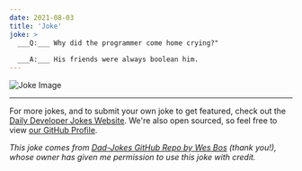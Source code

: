 ```yaml
---
date: 2021-08-03
title: 'Joke'
joke: >
  ___Q:___ Why did the programmer come home crying?"
  
  ___A:___ His friends were always boolean him.
---
```



![Joke Image](https://private.xtrp.io/projects/DailyDeveloperJokes/public_image_server/images/5e12597371ee1.png)

---

For more jokes, and to submit your own joke to get featured, check out the [Daily Developer Jokes Website](https://dailydeveloperjokes.github.io/). We're also open sourced, so feel free to view [our GitHub Profile](https://github.com/dailydeveloperjokes).


_This joke comes from [Dad-Jokes GitHub Repo by Wes Bos](https://github.com/wesbos/dad-jokes) (thank you!), whose owner has given me permission to use this joke with credit._

<!--
Joke text:
**Q:** Why did the programmer come home crying?"

**A:** His friends were always boolean him.
 -->


